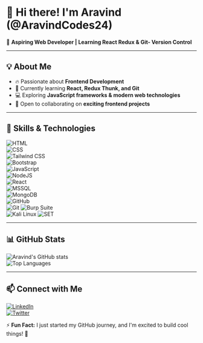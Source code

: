 # 👋 Hi there! I'm Aravind (@AravindCodes24)  

🚀 **Aspiring Web Developer | Learning React Redux & Git- Version Control**  

---

## 💡 About Me  
- 🔥 Passionate about **Frontend Development**  
- 🌱 Currently learning **React, Redux Thunk, and Git**  
- 💻 Exploring **JavaScript frameworks & modern web technologies**  
- 🤝 Open to collaborating on **exciting frontend projects**  

---

## 🚀 Skills & Technologies  

![HTML](https://img.shields.io/badge/HTML-%237159c1.svg?style=for-the-badge&logo=html5&logoColor=white)  
![CSS](https://img.shields.io/badge/CSS-%23007ACC.svg?style=for-the-badge&logo=css3&logoColor=white)  
![Tailwind CSS](https://img.shields.io/badge/Tailwind%20CSS-38B2AC?style=for-the-badge&logo=tailwind-css&logoColor=white)  
![Bootstrap](https://img.shields.io/badge/Bootstrap-%23563D7C.svg?style=for-the-badge&logo=bootstrap&logoColor=white)  
![JavaScript](https://img.shields.io/badge/JavaScript-%23F7DF1E.svg?style=for-the-badge&logo=javascript&logoColor=black)  
![NodeJS](https://img.shields.io/badge/Node.js-%2343853D.svg?style=for-the-badge&logo=node.js&logoColor=white)  
![React](https://img.shields.io/badge/React-%2361DAFB.svg?style=for-the-badge&logo=react&logoColor=black)  
![MSSQL](https://img.shields.io/badge/Microsoft%20SQL%20Server-CC2927?style=for-the-badge&logo=microsoft-sql-server&logoColor=white)  
![MongoDB](https://img.shields.io/badge/MongoDB-%2347A248.svg?style=for-the-badge&logo=mongodb&logoColor=white)  
![GitHub](https://img.shields.io/badge/GitHub-%23181717.svg?style=for-the-badge&logo=github&logoColor=white)  
![Git](https://img.shields.io/badge/Git-F05032?style=for-the-badge&logo=git&logoColor=white) 
![Burp Suite](https://img.shields.io/badge/Burp%20Suite-FF6F00?style=for-the-badge&logo=burp-suite&logoColor=white)  
![Kali Linux](https://img.shields.io/badge/Kali%20Linux-557C94?style=for-the-badge&logo=kalilinux&logoColor=white)
![SET](https://img.shields.io/badge/Social%20Engineering%20Toolkit-%23FF5733?style=for-the-badge&logo=security&logoColor=white)


 


---

## 📊 GitHub Stats  
![Aravind's GitHub stats](https://github-readme-stats.vercel.app/api?username=AravindCodes24&show_icons=true&theme=radical)  
![Top Languages](https://github-readme-stats.vercel.app/api/top-langs/?username=AravindCodes24&layout=compact&theme=radical)  

---

## 📫 Connect with Me  
[![LinkedIn](https://img.shields.io/badge/LinkedIn-0077B5?style=for-the-badge&logo=linkedin&logoColor=white)](your-linkedin-url)  
[![Twitter](https://img.shields.io/badge/Twitter-1DA1F2?style=for-the-badge&logo=twitter&logoColor=white)](your-twitter-url)  

⚡ **Fun Fact:** I just started my GitHub journey, and I'm excited to build cool things! 🚀  
